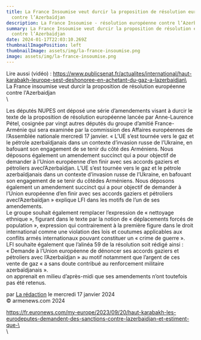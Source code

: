 ```yaml
---
title: La France Insoumise veut durcir la proposition de résolution européenne
  contre l’Azerbaïdjan
description: La France Insoumise - résolution européenne contre l’Azerbaïdjan
summary: La France Insoumise veut durcir la proposition de résolution européenne
  contre l’Azerbaïdjan
date: 2024-01-17T22:03:10.269Z
thumbnailImagePosition: left
thumbnailImage: assets/img/la-france-insoumise.png
image: assets/img/la-france-insoumise.png
---
```

L﻿ire aussi (vidéo) : https://www.publicsenat.fr/actualites/international/haut-karabakh-leurope-sest-deshonoree-en-achetant-du-gaz-a-lazerbaidjan\
\
L﻿a France insoumise veut durcir la proposition de résolution européenne contre l'Azerbaidjan \
\

<!--StartFragment-->

Les députés NUPES ont déposé une série d’amendements visant à durcir le texte de la proposition de résolution européenne lancée par Anne-Laurence Pétel, cosignée par vingt autres députés du groupe d’amitié France-Arménie qui sera examinée par la commission des Affaires européennes de l’Assemblée nationale mercredi 17 janvier. « L’UE s’est tournée vers le gaz et le pétrole azerbaïdjanais dans un contexte d’invasion russe de l’Ukraine, en bafouant son engagement de se tenir du côté des Arméniens. Nous déposons également un amendement succinct qui a pour objectif de demander à l’Union européenne d’en finir avec ses accords gaziers et pétroliers avecl’Azerbaïdjan. L’UE s’est tournée vers le gaz et le pétrole azerbaïdjanais dans un contexte d’invasion russe de l’Ukraine, en bafouant son engagement de se tenir du côtédes Arméniens. Nous déposons également un amendement succinct qui a pour objectif de demander à l’Union européenne d’en finir avec ses accords gaziers et pétroliers avecl’Azerbaïdjan » explique LFI dans les motifs de l’un de ses amendements.\
Le groupe souhait également remplacer l’expression de « nettoyage ethnique », figurant dans le texte par la notion de « déplacements forcés de population », expression qui contrairement à la première figure dans le droit international comme une violation des lois et coutumes applicables aux conflits armés internationaux pouvant constituer un « crime de guerre ».\
LFI souhaite également que l’alinéa 59 de la résolution soit rédigé ainsi : « Demande à l’Union européenne de dénoncer ses accords gaziers et pétroliers avec l’Azerbaïdjan » au motif notamment que l’argent de ces vente de gaz « a sans doute contribué au renforcement militaire azerbaïdjanais ».\
on apprenait en milieu d’après-midi que ses amendements n’ont toutefois pas été retenus.

par [La rédaction](https://www.armenews.com/spip.php?page=auteur&id_auteur=4) le mercredi 17 janvier 2024\
© armenews.com 2024

https://fr.euronews.com/my-europe/2023/09/20/haut-karabakh-les-eurodeputes-demandent-des-sanctions-contre-lazerbaidjan-et-estiment-que-\
\
\
<!--EndFragment-->